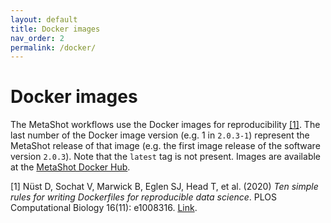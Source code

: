 ```yaml
---
layout: default
title: Docker images
nav_order: 2
permalink: /docker/
---
```


# Docker images

The MetaShot workflows use the Docker images for reproducibility [[1]](#1). The last
number of the Docker image version (e.g. 1 in `2.0.3-1`) represent the MetaShot
release of that image (e.g. the first image release of the software version
`2.0.3`). Note that the `latest` tag is not present. Images are available at the
[MetaShot Docker Hub](https://hub.docker.com/u/metashot/).

<a name="1">[1]</a> Nüst D, Sochat V, Marwick B, Eglen SJ, Head T, et al. (2020)
                    _Ten simple rules for writing Dockerfiles for reproducible
                    data science_. PLOS Computational Biology 16(11): e1008316.
                    [Link](https://doi.org/10.1371/journal.pcbi.1008316).